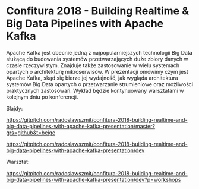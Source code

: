 
# Confitura 2018 - Building Realtime & Big Data Pipelines with Apache Kafka

Apache Kafka jest obecnie jedną z najpopularniejszych technologii Big Data służącą do budowania systemów przetwarzających duże zbiory danych w czasie rzeczywistym. Znajduje także zastosowanie w wielu systemach opartych o architekturę mikroserwisów. W prezentacji omówimy czym jest Apache Kafka, skąd się bierze jej wydajność, jak wygląda architektura systemów Big Data opartych o przetwarzanie strumieniowe oraz możliwości praktycznych zastosowań. Wykład będzie kontynuowany warsztatami w kolejnym dniu po konferencji.

Slajdy:

https://gitpitch.com/radoslawszmit/confitura-2018-building-realtime-and-big-data-pipelines-with-apache-kafka-presentation/master?grs=github&t=beige

https://gitpitch.com/radoslawszmit/confitura-2018-building-realtime-and-big-data-pipelines-with-apache-kafka-presentation/dev

Warsztat:

https://gitpitch.com/radoslawszmit/confitura-2018-building-realtime-and-big-data-pipelines-with-apache-kafka-presentation/dev?p=workshops